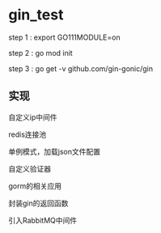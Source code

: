 # gin_test

step 1 :
export GO111MODULE=on

step 2 :
go mod init

step 3 :
go get -v github.com/gin-gonic/gin


## 实现
自定义ip中间件

redis连接池

单例模式，加载json文件配置

自定义验证器

gorm的相关应用

封装gin的返回函数

引入RabbitMQ中间件
